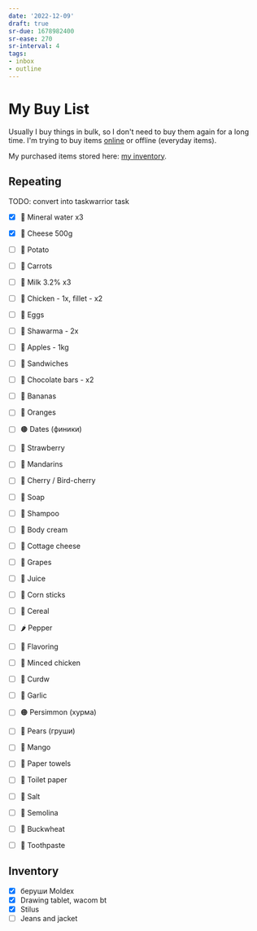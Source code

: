 ```yaml
---
date: '2022-12-09'
draft: true
sr-due: 1678982400
sr-ease: 270
sr-interval: 4
tags:
- inbox
- outline
---
```


# My Buy List

Usually I buy things in bulk, so I don't need to buy them again for a long time.
I'm trying to buy items [online](./online%20shopping.md) or offline (everyday items).

My purchased items stored here: [my inventory](./my%20inventory.md).

## Repeating

TODO: convert into taskwarrior task


- [x] 🧴 Mineral water x3
- [x] 🧀 Cheese 500g
- [ ] 🥔 Potato
- [ ] 🥕 Carrots
- [ ] 🥛 Milk 3.2% x3
- [ ] 🍗 Chicken - 1x, fillet - x2
- [ ] 🥚 Eggs
- [ ] 🌯 Shawarma - 2x
- [ ] 🍎 Apples - 1kg
- [ ] 🥪 Sandwiches
- [ ] 🍫 Chocolate bars - x2
- [ ] 🍌 Bananas
- [ ] 🍊 Oranges
- [ ] 🟤 Dates (финики)
- [ ] 🍓 Strawberry
- [ ] 🍊 Mandarins
- [ ] 🍒 Cherry / Bird-cherry


- [ ] 🧼 Soap
- [ ] 🧴 Shampoo
- [ ] 🧴 Body cream


- [ ] 🧀 Cottage cheese
- [ ] 🍇 Grapes
- [ ] 🧃 Juice
- [ ] 🌽 Corn sticks
- [ ] 🥣 Cereal
- [ ] 🌶️ Pepper
- [ ] 🌿 Flavoring
- [ ] 🍗 Minced chicken
- [ ] 🧀 Curdw
- [ ] 🧄 Garlic
- [ ] 🟠 Persimmon (хурма)
- [ ] 🍐 Pears (груши)
- [ ] 🥭 Mango
- [ ] 🧻 Paper towels
- [ ] 🧻 Toilet paper
- [ ] 🧂 Salt
- [ ] 🍚 Semolina
- [ ] 🌾 Buckwheat
- [ ] 🦷 Toothpaste

## Inventory


- [x] беруши Moldex
- [x] Drawing tablet, wacom bt
- [x] Stilus
- [ ] Jeans and jacket